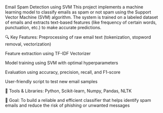 Email Spam Detection using SVM
This project implements a machine learning model to classify emails as spam or not spam using the Support Vector Machine (SVM) algorithm. The system is trained on a labeled dataset of emails and extracts text-based features (like frequency of certain words, punctuation, etc.) to make accurate predictions.

🔍 Key Features:
Preprocessing of raw email text (tokenization, stopword removal, vectorization)

Feature extraction using TF-IDF Vectorizer

Model training using SVM with optimal hyperparameters

Evaluation using accuracy, precision, recall, and F1-score

User-friendly script to test new email samples

🧠 Tools & Libraries:
Python, Scikit-learn, Numpy, Pandas, NLTK

🚀 Goal:
To build a reliable and efficient classifier that helps identify spam emails and reduce the risk of phishing or unwanted messages
